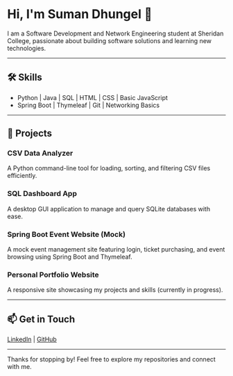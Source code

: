 # Hi, I'm Suman Dhungel 👋

I am a Software Development and Network Engineering student at Sheridan College, passionate about building software solutions and learning new technologies.

---

## 🛠️ Skills

- Python | Java | SQL | HTML | CSS | Basic JavaScript  
- Spring Boot | Thymeleaf | Git | Networking Basics

---

## 🚀 Projects

### CSV Data Analyzer  
A Python command-line tool for loading, sorting, and filtering CSV files efficiently.

### SQL Dashboard App  
A desktop GUI application to manage and query SQLite databases with ease.

### Spring Boot Event Website (Mock)  
A mock event management site featuring login, ticket purchasing, and event browsing using Spring Boot and Thymeleaf.

### Personal Portfolio Website  
A responsive site showcasing my projects and skills (currently in progress).

---

## 📫 Get in Touch

[LinkedIn](https://www.linkedin.com/in/dhungelsuman) | [GitHub](https://github.com/dhungelsuman)

---

Thanks for stopping by! Feel free to explore my repositories and connect with me.
